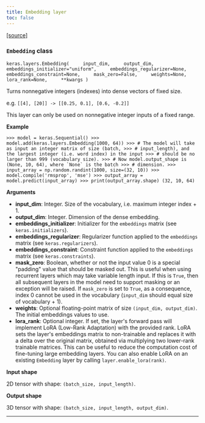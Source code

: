 ```yaml
---
title: Embedding layer
toc: false
---
```


[\[source\]](https://github.com/keras-team/keras/tree/v3.6.0/keras/src/layers/core/embedding.py#L14)

### `Embedding` class

`keras.layers.Embedding(     input_dim,     output_dim,     embeddings_initializer="uniform",     embeddings_regularizer=None,     embeddings_constraint=None,     mask_zero=False,     weights=None,     lora_rank=None,     **kwargs )`

Turns nonnegative integers (indexes) into dense vectors of fixed size.

e.g. `[[4], [20]] -> [[0.25, 0.1], [0.6, -0.2]]`

This layer can only be used on nonnegative integer inputs of a fixed range.

**Example**

`` >>> model = keras.Sequential() >>> model.add(keras.layers.Embedding(1000, 64)) >>> # The model will take as input an integer matrix of size (batch, >>> # input_length), and the largest integer (i.e. word index) in the input >>> # should be no larger than 999 (vocabulary size). >>> # Now model.output_shape is (None, 10, 64), where `None` is the batch >>> # dimension. >>> input_array = np.random.randint(1000, size=(32, 10)) >>> model.compile('rmsprop', 'mse') >>> output_array = model.predict(input_array) >>> print(output_array.shape) (32, 10, 64) ``

**Arguments**

- **input_dim**: Integer. Size of the vocabulary, i.e. maximum integer index + 1.
- **output_dim**: Integer. Dimension of the dense embedding.
- **embeddings_initializer**: Initializer for the `embeddings` matrix (see `keras.initializers`).
- **embeddings_regularizer**: Regularizer function applied to the `embeddings` matrix (see `keras.regularizers`).
- **embeddings_constraint**: Constraint function applied to the `embeddings` matrix (see `keras.constraints`).
- **mask_zero**: Boolean, whether or not the input value 0 is a special "padding" value that should be masked out. This is useful when using recurrent layers which may take variable length input. If this is `True`, then all subsequent layers in the model need to support masking or an exception will be raised. If `mask_zero` is set to `True`, as a consequence, index 0 cannot be used in the vocabulary (`input_dim` should equal size of vocabulary + 1).
- **weights**: Optional floating-point matrix of size `(input_dim, output_dim)`. The initial embeddings values to use.
- **lora_rank**: Optional integer. If set, the layer's forward pass will implement LoRA (Low-Rank Adaptation) with the provided rank. LoRA sets the layer's embeddings matrix to non-trainable and replaces it with a delta over the original matrix, obtained via multiplying two lower-rank trainable matrices. This can be useful to reduce the computation cost of fine-tuning large embedding layers. You can also enable LoRA on an existing `Embedding` layer by calling `layer.enable_lora(rank)`.

**Input shape**

2D tensor with shape: `(batch_size, input_length)`.

**Output shape**

3D tensor with shape: `(batch_size, input_length, output_dim)`.

---
